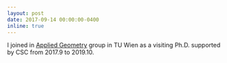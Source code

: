 ```yaml
---
layout: post
date: 2017-09-14 00:00:00-0400
inline: true
---
```


I joined in <a href="https://www.geometrie.tuwien.ac.at/geom/ig/index.php" target="\_blank">Applied Geometry</a> group in TU Wien as a visiting Ph.D. supported by CSC from 2017.9 to 2019.10.
